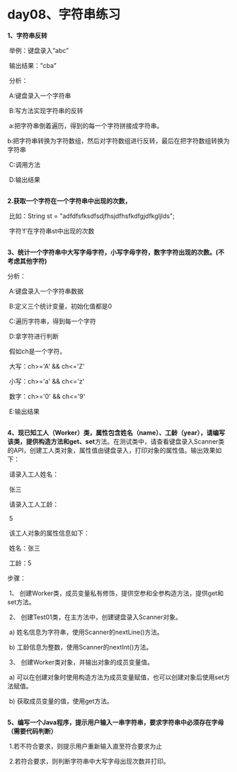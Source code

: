 # day08、字符串练习



**1、字符串反转**

​        举例：键盘录入”abc”       

​        输出结果：”cba”

​        分析：

​             A:键盘录入一个字符串

​             B:写方法实现字符串的反转

​                    a:把字符串倒着遍历，得到的每一个字符拼接成字符串。

​                    b:把字符串转换为字符数组，然后对字符数组进行反转，最后在把字符数组转换为字符串

​             C:调用方法

​             D:输出结果

~~~java

~~~

**2.获取一个字符在一个字符串中出现的次数，**

​	比如：String st = "adfdfsfksdfsdjfhsjdfhsfkdfgjdfkgljlds";

​	字符‘f’在字符串st中出现的次数

~~~java

~~~

**3、统计一个字符串中大写字母字符，小写字母字符，数字字符出现的次数。(不考虑其他字符)**

  分析：

​            A:键盘录入一个字符串数据

​            B:定义三个统计变量，初始化值都是0

​            C:遍历字符串，得到每一个字符

​            D:拿字符进行判断

​                    假如ch是一个字符。

​                    大写：ch>='A' && ch<='Z'

​                   小写：ch>='a' && ch<='z'

​                   数字：ch>='0' && ch<='9'

​            E:输出结果

~~~java

~~~

**4、现已知工人（Worker）类，属性包含姓名（name）、工龄（year），请编写该类，提供构造方法和get、set**方法。在测试类中，请查看键盘录入Scanner类的API，创建工人类对象，属性值由键盘录入，打印对象的属性值。输出效果如下：

​	请录入工人姓名：

​	张三

​	请录入工人工龄：

​	5

​	该工人对象的属性信息如下：

​	姓名：张三

​	工龄：5

步骤：

​	1、     创建Worker类，成员变量私有修饰，提供空参和全参构造方法，提供get和set方法。

​	2、     创建Test01类，在主方法中，创建键盘录入Scanner对象。

​		a)  姓名信息为字符串，使用Scanner的nextLine()方法。

​		b)  工龄信息为整数，使用Scanner的nextInt()方法。

​	3、     创建Worker类对象，并输出对象的成员变量值。

​		a)  可以在创建对象时使用构造方法为成员变量赋值，也可以创建对象后使用set方法赋值。

​		b)  获取成员变量的值，使用get方法。

~~~java

~~~

**5、编写一个Java程序，提示用户输入一串字符串，要求字符串中必须存在字母（需要代码判断）**

​	1.若不符合要求，则提示用户重新输入直至符合要求为止

​	2.若符合要求，则判断字符串中大写字母出现次数并打印。

~~~java

~~~

